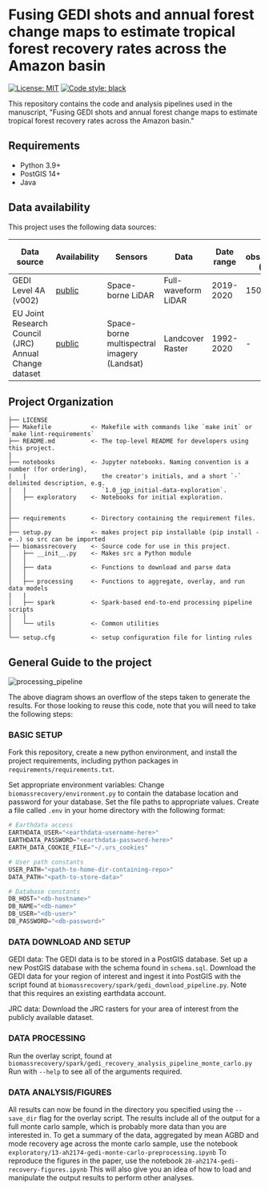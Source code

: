 # Fusing GEDI shots and annual forest change maps to estimate tropical forest recovery rates across the Amazon basin

 [![License: MIT](https://img.shields.io/badge/License-MIT-blue.svg)](https://opensource.org/licenses/MIT)
 <a href="https://github.com/psf/black"><img alt="Code style: black" src="https://img.shields.io/badge/code%20style-black-000000.svg"></a>

This repository contains the code and analysis pipelines used in the manuscript, "Fusing GEDI shots and annual forest change maps to estimate tropical forest recovery rates across the Amazon basin."

## Requirements
- Python 3.9+
- PostGIS 14+
- Java

## Data availability
This project uses the following data sources:

| Data source                                           | Availability                                                                  | Sensors                                     | Data                | Date range      | No. observations (used) | Area covered |
|-------------------------------------------------------|-------------------------------------------------------------------------------|---------------------------------------------|---------------------|-----------------|-------------------------|--------------|
| GEDI Level 4A (v002)                                  | [public](https://lpdaac.usgs.gov/products/gedi02_av002/)                      | Space-borne LiDAR                           | Full-waveform LiDAR | 2019-2020       | 150 Mio.                | 7.4 Mio. ha  |
| EU Joint Research Council (JRC) Annual Change dataset | [public](https://forobs.jrc.ec.europa.eu/TMF/download/)                       | Space-borne multispectral imagery (Landsat) | Landcover Raster    | 1992-2020       | -                       |              |

## Project Organization
```
├── LICENSE
├── Makefile           <- Makefile with commands like `make init` or `make lint-requirements`
├── README.md          <- The top-level README for developers using this project.
|
├── notebooks          <- Jupyter notebooks. Naming convention is a number (for ordering),
|   |                     the creator's initials, and a short `-` delimited description, e.g.
|   |                     `1.0_jqp_initial-data-exploration`.
│   ├── exploratory    <- Notebooks for initial exploration.
│
│
├── requirements       <- Directory containing the requirement files.
│
├── setup.py           <- makes project pip installable (pip install -e .) so src can be imported
├── biomassrecovery    <- Source code for use in this project.
│   ├── __init__.py    <- Makes src a Python module
│   │
│   ├── data           <- Functions to download and parse data
│   │
│   ├── processing     <- Functions to aggregate, overlay, and run data models
|   |
│   ├── spark          <- Spark-based end-to-end processing pipeline scripts
│   │
│   └── utils          <- Common utilities
│
└── setup.cfg          <- setup configuration file for linting rules
```

## General Guide to the project

![processing_pipeline](https://user-images.githubusercontent.com/16145172/220399119-55a1734f-9dfe-4a4a-b452-93ca54969b21.jpg)

The above diagram shows an overflow of the steps taken to generate the results. For those looking to reuse this code, note that you will need to take the following steps:

### BASIC SETUP
Fork this repository, create a new python environment, and install the project requirements, including python packages in `requirements/requirements.txt`.

Set appropriate environment variables:
Change `biomassrecovery/environment.py` to contain the database location and password for your database. Set the file paths to appropriate values.
Create a file called `.env` in your home directory with the following format:

```python
# Earthdata access
EARTHDATA_USER="<earthdata-username-here>"
EARTHDATA_PASSWORD="<earthdata-password-here>"
EARTH_DATA_COOKIE_FILE="~/.urs_cookies"

# User path constants
USER_PATH="<path-to-home-dir-containing-repo>"
DATA_PATH="<path-to-store-data>"

# Database constants
DB_HOST="<db-hostname>"
DB_NAME="<db-name>"
DB_USER="<db-user>"
DB_PASSWORD="<db-password>"
```

### DATA DOWNLOAD AND SETUP
GEDI data: The GEDI data is to be stored in a PostGIS database. Set up a new PostGIS database with the schema found in `schema.sql`.
Download the GEDI data for your region of interest and ingest it into PostGIS with the script found at `biomassrecovery/spark/gedi_download_pipeline.py`.
Note that this requires an existing earthdata account.

JRC data: Download the JRC rasters for your area of interest from the publicly available dataset.

### DATA PROCESSING
Run the overlay script, found at `biomassrecovery/spark/gedi_recovery_analysis_pipeline_monte_carlo.py`
Run with `--help` to see all of the arguments required.

### DATA ANALYSIS/FIGURES
All results can now be found in the directory you specified using the `--save_dir` flag for the overlay script.
The results include all of the output for a full monte carlo sample, which is probably more data than you are interested in. To get a summary of the data, aggregated by mean AGBD and mode recovery age across the monte carlo sample, use the notebook `exploratory/13-ah2174-gedi-monte-carlo-preprocessing.ipynb`
To reproduce the figures in the paper, use the notebook `28-ah2174-gedi-recovery-figures.ipynb`
This will also give you an idea of how to load and manipulate the output results to perform other analyses.

